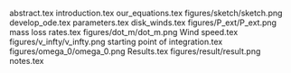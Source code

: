 abstract.tex
introduction.tex
our_equations.tex
figures/sketch/sketch.png
develop_ode.tex
parameters.tex
disk_winds.tex
figures/P_ext/P_ext.png
mass loss rates.tex
figures/dot_m/dot_m.png
Wind speed.tex
figures/v_infty/v_infty.png
starting point of integration.tex
figures/omega_0/omega_0.png
Results.tex
figures/result/result.png
notes.tex